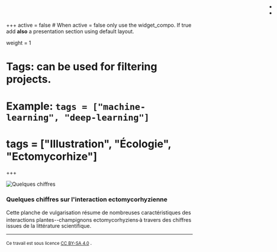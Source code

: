 +++
active = false #  When active = false only use the widget_compo. If true add **also** a presentation section using default layout.

weight = 1

# Tags: can be used for filtering projects.
# Example: `tags = ["machine-learning", "deep-learning"]`
# tags = ["Illustration", "Écologie", "Ectomycorhize"]
+++

<ul style="position: absolute; top: 0px; right: 0px; margin-right:4px;">
    <li> <a href="/img/Illustration/qq_chiffres/dessin_qqChiffres.svg" title="Image en format SVG"><i class="far fa-file-image fa-lg"></i></a> </li>
    <li> <a href="/img/Illustration/qq_chiffres/dessin_qqChiffres.webp" title="Agrandir l'image"><i class="fas fa-expand fa-lg"></i></a> </li>
</ul>

![Quelques chiffres](/img/Illustration/qq_chiffres/dessin_qqChiffres_mini.webp)

### Quelques chiffres sur l'interaction ectomycorhyzienne

Cette planche de vulgarisation résume de nombreuses caractéristiques des interactions plantes--champignons ectomycorhyziens<sup><a href="https://fr.wikipedia.org/wiki/Ectomycorhize"><i class="fab fa-wikipedia-w" style="font-size: 0.5rem;"></i> </a></sup> à travers des chiffres issues de la littérature scientifique.

---

<small class="text-muted"> Ce travail est sous licence  <i class="fab fa-creative-commons"></i> <i class="fab fa-creative-commons-by"></i> <i class="fab fa-creative-commons-sa"></i> <a href="https://creativecommons.org/licenses/by-sa/4.0/">CC BY-SA 4.0</a> </small>.
